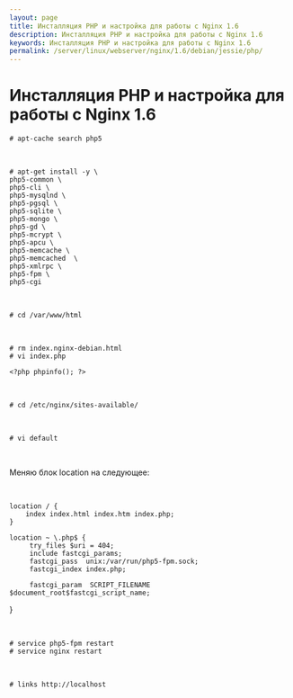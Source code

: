 ```yaml
---
layout: page
title: Инсталляция PHP и настройка для работы с Nginx 1.6
description: Инсталляция PHP и настройка для работы с Nginx 1.6
keywords: Инсталляция PHP и настройка для работы с Nginx 1.6
permalink: /server/linux/webserver/nginx/1.6/debian/jessie/php/
---
```


# Инсталляция PHP и настройка для работы с Nginx 1.6

    # apt-cache search php5

<br/>

    # apt-get install -y \
    php5-common \
    php5-cli \
    php5-mysqlnd \
    php5-pgsql \
    php5-sqlite \
    php5-mongo \
    php5-gd \
    php5-mcrypt \
    php5-apcu \
    php5-memcache \
    php5-memcached  \
    php5-xmlrpc \
    php5-fpm \
    php5-cgi

<br/>

    # cd /var/www/html

<br/>

    # rm index.nginx-debian.html
    # vi index.php

    <?php phpinfo(); ?>

<br/>

    # cd /etc/nginx/sites-available/

<br/>

    # vi default

<br/>

Меняю блок location на следующее:

<br/>

    location / {
        index index.html index.htm index.php;
    }

    location ~ \.php$ {
         try_files $uri = 404;
         include fastcgi_params;
         fastcgi_pass  unix:/var/run/php5-fpm.sock;
         fastcgi_index index.php;

         fastcgi_param  SCRIPT_FILENAME  $document_root$fastcgi_script_name;

}

<br/>

    # service php5-fpm restart
    # service nginx restart

<br/>

    # links http://localhost

